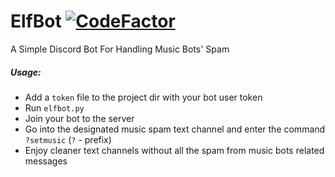 # ElfBot [![CodeFactor](https://www.codefactor.io/repository/github/elfein7night/elfbot/badge)](https://www.codefactor.io/repository/github/elfein7night/elfbot)
A Simple Discord Bot For Handling Music Bots' Spam

##### Usage:
  - Add a ```token``` file to the project dir with your bot user token
  - Run ```elfbot.py```
  - Join your bot to the server
  - Go into the designated music spam text channel and enter the command ```?setmusic``` (```?``` - prefix)
  - Enjoy cleaner text channels without all the spam from music bots related messages
